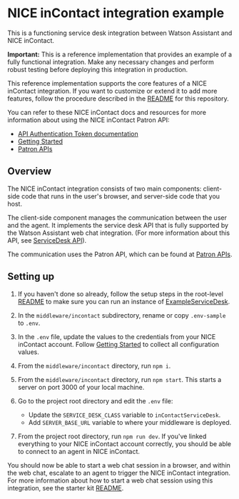 # NICE inContact integration example

This is a functioning service desk integration between Watson Assistant and NICE inContact.

**Important:**  This is a reference implementation that provides an example of a fully functional integration. Make any necessary changes and perform robust testing before deploying this integration in production.

This reference implementation supports the core features of a NICE inContact integration. If you want to customize or extend it to add more features, follow the procedure described in the [README](../../../README.md) for this repository.

You can refer to these NICE inContact docs and resources for more information about using the NICE inContact Patron API:

  - [API Authentication Token documentation](https://developer.niceincontact.com/Documentation/APIAuthenticationToken)
  - [Getting Started](https://developer.niceincontact.com/Documentation/GettingStarted)
  - [Patron APIs](https://developer.niceincontact.com/API/PatronAPI)

## Overview

The NICE inContact integration consists of two main components: client-side code that runs in the user's browser, and server-side code that you host.

The client-side component manages the communication between the user and the agent. It implements the service desk API that is fully supported by the Watson Assistant web chat integration. (For more information about this API, see [ServiceDesk API](https://github.com/watson-developer-cloud/assistant-web-chat-service-desk-starter/blob/main/docs/API.md)).

The communication uses the Patron API, which can be found at [Patron APIs](https://developer.niceincontact.com/API/PatronAPI).

## Setting up

1. If you haven't done so already, follow the setup steps in the root-level [README](../../../README.md) to make sure you can run an instance of [ExampleServiceDesk](../../serviceDesks/exampleServiceDesk.ts).

1. In the `middleware/incontact` subdirectory, rename or copy `.env-sample` to `.env`.

1. In the `.env` file, update the values to the credentials from your NICE inContact account. Follow [Getting Started](https://developer.niceincontact.com/Documentation/GettingStarted) to collect all configuration values. 

1. From the `middleware/incontact` directory, run `npm i`.

1. From the `middleware/incontact` directory, run `npm start`. This starts a server on port 3000 of your local machine.

1. Go to the project root directory and edit the `.env` file:
 
    - Update the `SERVICE_DESK_CLASS` variable to `inContactServiceDesk`.
    - Add `SERVER_BASE_URL` variable to where your middleware is deployed.

1. From the project root directory, run `npm run dev`. If you've linked everything to your NICE inContact account correctly, you should be able to connect to an agent in NICE inContact.

You should now be able to start a web chat session in a browser, and within the web chat, escalate to an agent to trigger the NICE inContact integration. For more information about how to start a web chat session using this integration, see the starter kit [README](../../../README.md#development).
